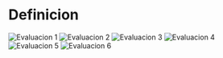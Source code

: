 # Definicion

![Evaluacion 1](https://raw.githubusercontent.com/00121117-Archivos/PNC-Archivos/master/Proyecto/E1.jpg) ![Evaluacion 2](https://raw.githubusercontent.com/00121117-Archivos/PNC-Archivos/master/Proyecto/E2.jpg) ![Evaluacion 3](https://raw.githubusercontent.com/00121117-Archivos/PNC-Archivos/master/Proyecto/E3.jpg) ![Evaluacion 4](https://raw.githubusercontent.com/00121117-Archivos/PNC-Archivos/master/Proyecto/E4.jpg) ![Evaluacion 5](https://raw.githubusercontent.com/00121117-Archivos/PNC-Archivos/master/Proyecto/E5.jpg) ![Evaluacion 6](https://raw.githubusercontent.com/00121117-Archivos/PNC-Archivos/master/Proyecto/E6.jpg)

## 

